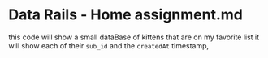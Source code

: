 
# Data Rails - Home assignment.md
this code will show a small dataBase of kittens that are on my favorite list it will show each of their  `sub_id` and the
`createdAt` timestamp,
